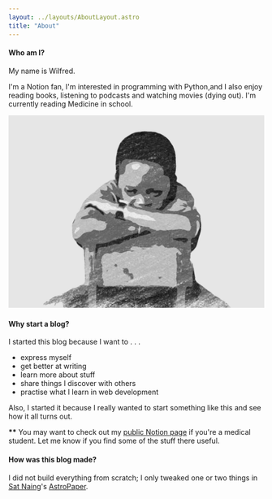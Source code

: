 ```yaml
---
layout: ../layouts/AboutLayout.astro
title: "About"
---
```

#### Who am I?

My name is Wilfred.

I'm a Notion fan, I'm interested in programming with Python,and I also enjoy reading books, listening to podcasts and watching movies (dying out). 
I'm currently reading Medicine in school.


<div>
  <img src="picture.jpg" class="sm:w-1/2 mx-auto" alt="A picture of a man/boy resting his arms on a chair">
</div>


#### Why start a blog?

I started this blog because I want to . . .
  - express myself 
  - get better at writing
  - learn more about stuff
  - share things I discover with others
  - practise what I learn in web development
  

Also, I started it because I really wanted to start something like this and see how it all turns out.



**\*\*** You may want to check out my [public Notion page](https://oorbeng.notion.site) if you're a medical student. Let me know if you find some of the stuff there useful.


#### How was this blog made?

I did not build everything from scratch; I only tweaked one or two things in [Sat Naing](https://github.com/satnaing)'s [AstroPaper](https://astro.build/themes/details/astro-paper/).